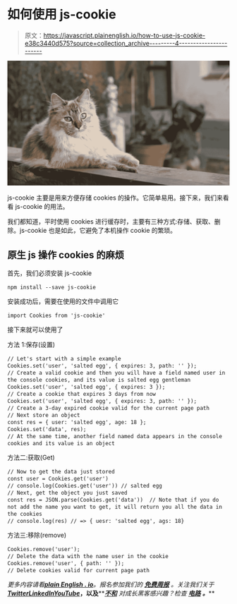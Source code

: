 # 如何使用 js-cookie

> 原文：<https://javascript.plainenglish.io/how-to-use-js-cookie-e38c3440d575?source=collection_archive---------4----------------------->

![](img/e7b227e9f9bcff7ebc89a2f3a8e24243.png)

js-cookie 主要是用来方便存储 cookies 的操作。它简单易用。接下来，我们来看看 js-cookie 的用法。

我们都知道，平时使用 cookies 进行缓存时，主要有三种方式:存储、获取、删除。js-cookie 也是如此，它避免了本机操作 cookie 的繁琐。

## 原生 js 操作 cookies 的麻烦

首先，我们必须安装 js-cookie

```
npm install --save js-cookie
```

安装成功后，需要在使用的文件中调用它

```
import Cookies from 'js-cookie'
```

接下来就可以使用了

方法 1:保存(设置)

```
// Let's start with a simple example
Cookies.set('user', 'salted egg', { expires: 3, path: '' });
// Create a valid cookie and then you will have a field named user in the console cookies, and its value is salted egg gentleman
Cookies.set('user', 'salted egg', { expires: 3 });
// Create a cookie that expires 3 days from now
Cookies.set('user', 'salted egg', { expires: 3, path: '' });
// Create a 3-day expired cookie valid for the current page path
// Next store an object
const res = { user: 'salted egg', age: 18 };
Cookies.set('data', res);
// At the same time, another field named data appears in the console cookies and its value is an object
```

方法二:获取(Get)

```
// Now to get the data just stored
const user = Cookies.get('user')
// console.log(Cookies.get('user')) // salted egg
// Next, get the object you just saved
const res = JSON.parse(Cookies.get('data'))  // Note that if you do not add the name you want to get, it will return you all the data in the cookies
// console.log(res) // => { uesr: 'salted egg', ags: 18}
```

方法三:移除(remove)

```
Cookies.remove('user');
// Delete the data with the name user in the cookie
Cookies.remove('user', { path: '' });
// Delete cookies valid for current page path
```

*更多内容请看*[***plain English . io***](https://plainenglish.io/)*。报名参加我们的* [***免费周报***](http://newsletter.plainenglish.io/) *。关注我们关于*[***Twitter***](https://twitter.com/inPlainEngHQ)[***LinkedIn***](https://www.linkedin.com/company/inplainenglish/)*[***YouTube***](https://www.youtube.com/channel/UCtipWUghju290NWcn8jhyAw)***，以及****[***不和***](https://discord.gg/GtDtUAvyhW) *对成长黑客感兴趣？检查* [***电路***](https://circuit.ooo/) ***。*****